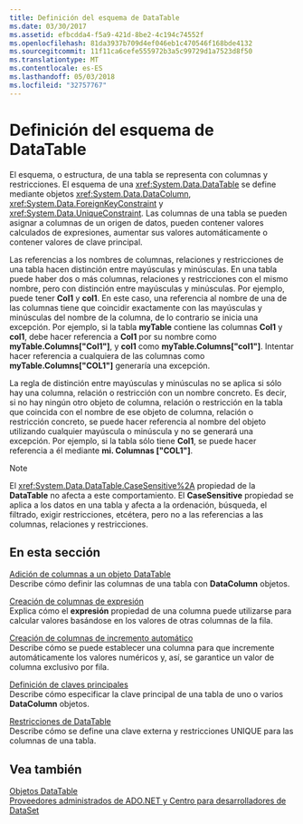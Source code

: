 ```yaml
---
title: Definición del esquema de DataTable
ms.date: 03/30/2017
ms.assetid: efbcdda4-f5a9-421d-8be2-4c194c74552f
ms.openlocfilehash: 81da3937b709d4ef046eb1c470546f168bde4132
ms.sourcegitcommit: 11f11ca6cefe555972b3a5c99729d1a7523d8f50
ms.translationtype: MT
ms.contentlocale: es-ES
ms.lasthandoff: 05/03/2018
ms.locfileid: "32757767"
---
```

# <a name="datatable-schema-definition"></a>Definición del esquema de DataTable
El esquema, o estructura, de una tabla se representa con columnas y restricciones. El esquema de una <xref:System.Data.DataTable> se define mediante objetos <xref:System.Data.DataColumn>, <xref:System.Data.ForeignKeyConstraint> y <xref:System.Data.UniqueConstraint>. Las columnas de una tabla se pueden asignar a columnas de un origen de datos, pueden contener valores calculados de expresiones, aumentar sus valores automáticamente o contener valores de clave principal.  
  
 Las referencias a los nombres de columnas, relaciones y restricciones de una tabla hacen distinción entre mayúsculas y minúsculas. En una tabla puede haber dos o más columnas, relaciones y restricciones con el mismo nombre, pero con distinción entre mayúsculas y minúsculas. Por ejemplo, puede tener **Col1** y **col1**. En este caso, una referencia al nombre de una de las columnas tiene que coincidir exactamente con las mayúsculas y minúsculas del nombre de la columna, de lo contrario se inicia una excepción. Por ejemplo, si la tabla **myTable** contiene las columnas **Col1** y **col1**, debe hacer referencia a **Col1** por su nombre como  **myTable.Columns["Col1"]**, y **col1** como **myTable.Columns["col1"]**. Intentar hacer referencia a cualquiera de las columnas como **myTable.Columns["COL1"]** generaría una excepción.  
  
 La regla de distinción entre mayúsculas y minúsculas no se aplica si sólo hay una columna, relación o restricción con un nombre concreto. Es decir, si no hay ningún otro objeto de columna, relación o restricción en la tabla que coincida con el nombre de ese objeto de columna, relación o restricción concreto, se puede hacer referencia al nombre del objeto utilizando cualquier mayúscula o minúscula y no se generará una excepción. Por ejemplo, si la tabla sólo tiene **Col1**, se puede hacer referencia a él mediante **mi. Columnas ["COL1"]**.  
  
> [!NOTE]
>  El <xref:System.Data.DataTable.CaseSensitive%2A> propiedad de la **DataTable** no afecta a este comportamiento. El **CaseSensitive** propiedad se aplica a los datos en una tabla y afecta a la ordenación, búsqueda, el filtrado, exigir restricciones, etcétera, pero no a las referencias a las columnas, relaciones y restricciones.  
  
## <a name="in-this-section"></a>En esta sección  
 [Adición de columnas a un objeto DataTable](../../../../../docs/framework/data/adonet/dataset-datatable-dataview/adding-columns-to-a-datatable.md)  
 Describe cómo definir las columnas de una tabla con **DataColumn** objetos.  
  
 [Creación de columnas de expresión](../../../../../docs/framework/data/adonet/dataset-datatable-dataview/creating-expression-columns.md)  
 Explica cómo el **expresión** propiedad de una columna puede utilizarse para calcular valores basándose en los valores de otras columnas de la fila.  
  
 [Creación de columnas de incremento automático](../../../../../docs/framework/data/adonet/dataset-datatable-dataview/creating-autoincrement-columns.md)  
 Describe cómo se puede establecer una columna para que incremente automáticamente los valores numéricos y, así, se garantice un valor de columna exclusivo por fila.  
  
 [Definición de claves principales](../../../../../docs/framework/data/adonet/dataset-datatable-dataview/defining-primary-keys.md)  
 Describe cómo especificar la clave principal de una tabla de uno o varios **DataColumn** objetos.  
  
 [Restricciones de DataTable](../../../../../docs/framework/data/adonet/dataset-datatable-dataview/datatable-constraints.md)  
 Describe cómo se define una clave externa y restricciones UNIQUE para las columnas de una tabla.  
  
## <a name="see-also"></a>Vea también  
 [Objetos DataTable](../../../../../docs/framework/data/adonet/dataset-datatable-dataview/datatables.md)  
 [Proveedores administrados de ADO.NET y Centro para desarrolladores de DataSet](http://go.microsoft.com/fwlink/?LinkId=217917)
